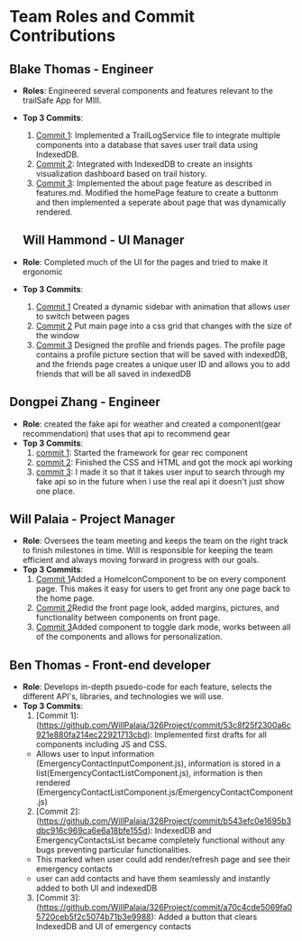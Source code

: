 # Team Roles and Commit Contributions

## Blake Thomas - Engineer 
- **Roles**: Engineered several components and features relevant to the trailSafe App for MIII. 
- **Top 3 Commits**:
  1. [Commit 1](https://github.com/WillPalaia/326Project/tree/27-trailLogService): Implemented a TrailLogService file to integrate multiple components into a database
  that saves user trail data using IndexedDB. 
  2. [Commit 2](https://github.com/WillPalaia/326Project/tree/33-insightsComponent): Integrated with IndexedDB to create an insights visualization dashboard based on trail history. 
  3. [Commit 3](https://github.com/WillPalaia/326Project/tree/25-AboutPageFeature): Implemented the about page feature as described in features.md. Modified the homePage feature to create a buttonm and then implemented a seperate about page that was dynamically rendered. 

  ## Will Hammond - UI Manager
- **Role**: Completed much of the UI for the pages and tried to make it ergonomic
- **Top 3 Commits**:
  1. [Commit 1](https://github.com/WillPalaia/326Project/pull/19)
  Created a dynamic sidebar with animation that allows user to switch between pages
  2. [Commit 2](https://github.com/WillPalaia/326Project/pull/40)
  Put main page into a css grid that changes with the size of the window
  3. [Commit 3](https://github.com/WillPalaia/326Project/pull/47)
  Designed the profile and friends pages. The profile page contains a profile picture section that will be saved with indexedDB, and the friends page creates a unique user ID and allows you to add friends that will be all saved in indexedDB

## Dongpei Zhang - Engineer
- **Role**: created the fake api for weather and created a component(gear recommendation) that uses that api to recommend gear
- **Top 3 Commits**:
  1. [commit 1](https://github.com/WillPalaia/326Project/commit/7f9e46679cd25000f0395b450542fcc89b052c44): Started the framework for gear rec component
  2. [commit 2](https://github.com/WillPalaia/326Project/commit/52119c65714dd83c31e18a6052b71091bc474dfb): Finished the CSS and HTML and got the mock api working
  3. [commit 3](https://github.com/WillPalaia/326Project/commit/d65a3ed574de0e997b1187e2a1b0ae6dc42cbdbd): I made it so that it takes user input to search through my fake api so in the future when i use the real api it doesn't just show one place.

## Will Palaia - Project Manager
- **Role**: Oversees the team meeting and keeps the team on the right track to finish milestones in time. Will is responsible for keeping the team efficient and always moving forward in progress with our goals.
- **Top 3 Commits**:
  1. [Commit 1](https://github.com/WillPalaia/326Project/pull/57/commits/fe3581338960cdebc7441224f7de7662b10c9cea)Added a HomeIconComponent to be on every component page. This makes it easy for users to get front any one page back to the home page.
  2. [Commit 2](https://github.com/WillPalaia/326Project/pull/57/commits/0612846d0365dcb1d231c2eef0ac0bdea7fbe9d4)Redid the front page look, added margins, pictures, and functionality between components on front page.
  3. [Commit 3](https://github.com/WillPalaia/326Project/pull/62/commits/14e52ec1b75822d48da112210cddab1779ad8e6c)Added component to toggle dark mode, works between all of the components and allows for personalization.

## Ben Thomas - Front-end developer  
- **Role**: Develops in-depth psuedo-code for each feature, selects the different API's, libraries, and technologies we will use.
- **Top 3 Commits**:
  1. [Commit 1]: (https://github.com/WillPalaia/326Project/commit/53c8f25f2300a6c921e880fa214ec22921713cbd): Implemented first drafts for all components including JS and CSS. 
  - Allows user to input information (EmergencyContactInputComponent.js), information is stored in a list(EmergencyContactListComponent.js), information is then rendered (EmergencyContactListComponent.js/EmergencyContactComponent.js)
  2. [Commit 2]: (https://github.com/WillPalaia/326Project/commit/b543efc0e1695b3dbc916c969ca6e6a18bfe155d): IndexedDB and EmergencyContactsList became completely functional without any bugs preventing particular functionalities. 
  - This marked when user could add render/refresh page and see their emergency contacts
  - user can add contacts and have them seamlessly and instantly added to both UI and indexedDB
  3. [Commit 3]: (https://github.com/WillPalaia/326Project/commit/a70c4cde5069fa05720ceb5f2c5074b71b3e9988): Added a button that clears IndexedDB and UI of emergency contacts
